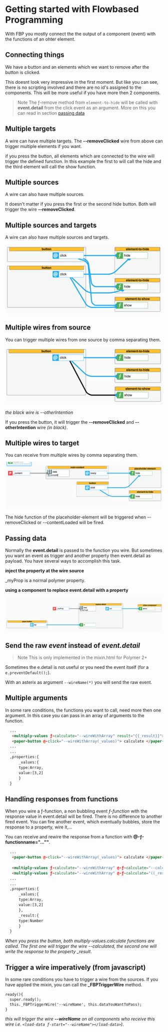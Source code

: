 # Getting started with Flowbased Programming

With FBP you mostly connect the the output of a component (event) with the functions of an ohter element.

## Connecting things

We have a button and an elements which we want to remove after the button is clicked.
 
  

<furo-demo-snippet flow>
<template>
  <button @-click="--removeClicked">remove</button>
  <element-to-hide ƒ-remove="--removeClicked">First element to remove</element-to-hide>
</template>
</furo-demo-snippet>



This doesnt look very impressive in the first moment. But like you can see, there is no scripting involved and there are no id's assigned to the components. This will be more useful if you have more then 2 components. 

> Note
The ƒ-remove method from `element-to-hide` will be called with **event.detail** from the click event as an argument. 
More on this you can read in section  [passing data](#passing-data)



## Multiple targets
A wire can have multiple targets. The **--removeClicked** wire from above can trigger multiple elements if you want.


<furo-demo-snippet flow>
<template>
  <button @-click="--removeClicked">remove</button>
  <div ƒ-remove="--removeClicked">element to remove</div>
  <div ƒ-remove="--removeClicked">other element to remove</div>
  <div ƒ-remove="--removeClicked">other element to remove</div>
</template>
</furo-demo-snippet>


if you press the button, all elements which are connected to the wire will trigger the defined function. In this example the first to will call the hide and the third element will call the show function.

## Multiple sources
A wire can also have multiple sources. 

<furo-demo-snippet flow>
<template>
  <button @-click="--removeClicked">hide</button>
  <element-to-hide ƒ-remove="--removeClicked">element to remove</element-to-hide> 
  <button @-click="--removeClicked">other hide</button>
</template>
</furo-demo-snippet>


It doesn't matter if you press the first or the second hide button. Both will trigger the wire **--removeClicked**.

## Multiple sources and targets 
A wire can also have multiple sources and targets.

![Multiple sources and targets](/_page/images/multiSourceAndTarget.png)

<furo-demo-snippet flow>
<template>
    <button @-click="--removeClicked">hide</button>
    <element-to-hide ƒ-remove="--removeClicked">element to remove</element-to-hide>
    <element-to-hide ƒ-remove="--removeClicked">other element to remove</element-to-hide>
    <element-to-show ƒ-show="--removeClicked">other element to remove</element-to-show>
    <button @-click="--removeClicked">other hide</button>
</template>
</furo-demo-snippet>

  
  
## Multiple wires from source
You can trigger multiple wires from one source by comma separating them.

![Multiple wires from source](/_page/images/multiWireFromSource.png)

*the black wire is --otherIntention*

<furo-demo-snippet flow>
<template>
  <button @-click="--removeClicked,--otherIntention">hide</button>
  <element-to-hide ƒ-remove="--removeClicked">element to remove</element-to-hide>
  <element-to-hide ƒ-remove="--removeClicked">other element to remove</element-to-hide>
  <element-to-show ƒ-show="--otherIntention"> element to show</element-to-show>
</template>
</furo-demo-snippet>


If you press the button, it will trigger the **--removeClicked** and **--otherIntention** wire *(in black)*.
 
## Multiple wires to target
You can receive from multiple wires by comma separating them.

![Multiple wires to target](/_page/images/mwTarget.png)

<furo-demo-snippet flow>
<template>
  <button @-click="--removeClicked">hide</button>
  <placeholder-element ƒ-remove="--removeClicked,--contentLoaded">element to remove</placeholder-element>
  <element-to-hide ƒ-remove="--removeClicked">other element to remove</element-to-hide>
  <main-content @-ready="--contentLoaded" data="[[_content]]"></main-content>
</template>
</furo-demo-snippet>


The hide function of the placeholder-element will be triggered when --removeClicked or --contentLoaded will be fired. 
 

## Passing data
Normally the **event.detail** is passed to the function you wire. But sometimes you want an event as trigger and another property then event.detail as payload. 
You have several ways to accomplish this task.
 
 **inject the property at the wire source**

<furo-demo-snippet flow>
<template>
   <paper-button @-click="--wireWithProerty(_myProp)"> Press this </paper-button>
   <other-component ƒ-demo="--wireWithProerty"></other-component>
</template>
</furo-demo-snippet>


_myProp is a normal polymer property.

**using a component to replace event.detail with a property**

![replace data](/_page/images/replaceData.png)

<furo-demo-snippet flow>
<template>
   <paper-button @-click="--buttonPressed"> Press this </paper-button>
   <replace-detail data="${this.prop}" ƒ-in="--buttonPressed" @-out="--wireWithProerty"></replace-detail>
   <other-component ƒ-demo="--wireWithProerty"></other-component>
</template>
</furo-demo-snippet>



## Send the raw *event* instead of *event.detail*

> Note
This is only implemented in the mixin.html for Polymer 2+ 




Sometimes the e.detail is not useful or you need the event itself (for a `e.preventDefault();`). 

With an asterix as argument `--wireName(*)` you will send the raw event. 

## Multiple arguments
In some rare conditions, the functions you want to call, need more then one argument. In this case you can pass in an array of arguments to the function.  

```html
  ...
   <multiply-values ƒ-calculate="--wireWithArray" result="{{_result}}"></multiply-values>
   <paper-button @-click="--wireWithArray(_values)"> calculate </paper-button> 
  ...
  ...
  ,properties:{
      _values:{
      type:Array,
      value:[3,2]
      }
  }
```

## Handling responses from functions
When you wire a ƒ-function, a non bubbling event *ƒ-function* with the response value in event.detail will be fired. 
There is no difference to another fired event. You can fire another event, which eventually bubbles, store the response to a property, wire it,...   
  
You can receive and rewire the response from a function with **@-ƒ-functionname="...""**. 
```html
  ...
   <paper-button @-click="--wireWithArray(_values)"> calculate </paper-button>
    
   <multiply-values ƒ-calculate="--wireWithArray" @-ƒ-calculate="--calculated"></multiply-values>
   <multiply-values ƒ-calculate="--wireWithArray" @-ƒ-calculate="((_result))"></multiply-values>
  ...
  ...
  ,properties:{
      _values:{
      type:Array,
      value:[3,2]
      },
      _result:{
      type:Number
      }
  }
```

*When you press the button, both multiply-values.calculate functions are called. The first one will trigger the wire --calculated, the second one will
write the response to the property _result.*


## Trigger a wire imperatively (from javascript)

In some rare conditions you have to trigger a wire from the sources. 
If you have applied the mixin, you can call the **_FBPTriggerWire** method.
 
```
ready(){
  super.ready();
  this._FBPTriggerWire('--wireName', this.dataYouWantToPass);
}
``` 
*this will trigger the wire **--wireName** on all components who receive this wire i.e. `<load-data ƒ-start="--wireName"></load-data>`).*
